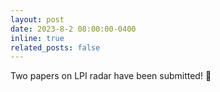 ```yaml
---
layout: post
date: 2023-8-2 08:00:00-0400
inline: true
related_posts: false
---
```


Two papers on LPI radar have been submitted! :crossed_fingers:
